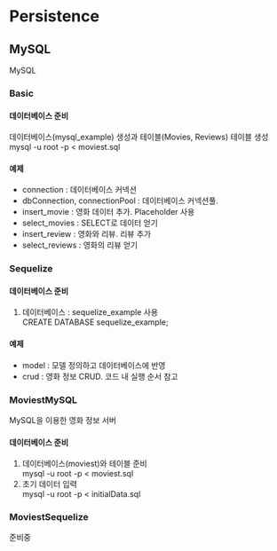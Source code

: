 # Persistence

## MySQL
MySQL

### Basic

#### 데이터베이스 준비

데이터베이스(mysql_example) 생성과 테이블(Movies,  Reviews) 테이블 생성<br>
mysql -u root -p < moviest.sql

#### 예제

- connection : 데이터베이스 커넥션
- dbConnection, connectionPool : 데이터베이스 커넥션풀. 
- insert_movie : 영화 데이터 추가. Placeholder 사용 
- select_movies : SELECT로 데이터 얻기
- insert_review : 영화와 리뷰. 리뷰 추가
- select_reviews : 영화의 리뷰 얻기


### Sequelize

#### 데이터베이스 준비
1. 데이터베이스 : sequelize_example 사용<br>
CREATE DATABASE sequelize_example;

#### 예제
- model : 모델 정의하고 데이터베이스에 반영
- crud : 영화 정보 CRUD. 코드 내 실행 순서 참고

### MoviestMySQL
MySQL을 이용한 영화 정보 서버

#### 데이터베이스 준비 

1. 데이터베이스(moviest)와 테이블 준비<br>
mysql -u root -p < moviest.sql
1. 초기 데이터 입력<br>
mysql -u root -p < initialData.sql

### MoviestSequelize
준비중